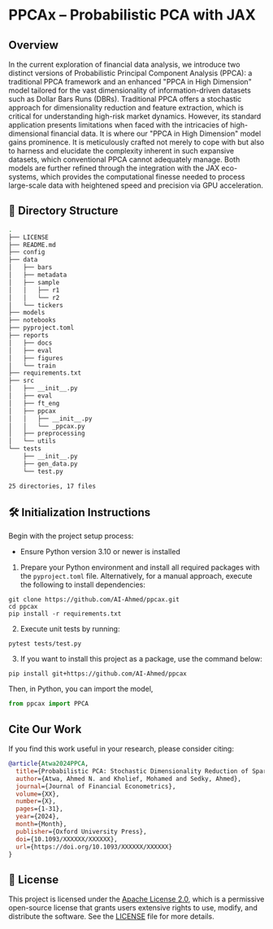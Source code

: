 # PPCAx – Probabilistic PCA with JAX

## Overview

In the current exploration of financial data analysis, we introduce two distinct versions of Probabilistic Principal Component Analysis (PPCA): a traditional PPCA framework and an enhanced "PPCA in High Dimension" model tailored for the vast dimensionality of information-driven datasets such as Dollar Bars Runs (DBRs). Traditional PPCA offers a stochastic approach for dimensionality reduction and feature extraction, which is critical for understanding high-risk market dynamics. However, its standard application presents limitations when faced with the intricacies of high-dimensional financial data. It is where our "PPCA in High Dimension" model gains prominence. It is meticulously crafted not merely to cope with but also to harness and elucidate the complexity inherent in such expansive datasets, which conventional PPCA cannot adequately manage. Both models are further refined through the integration with the JAX eco-systems, which provides the computational finesse needed to process large-scale data with heightened speed and precision via GPU acceleration.

## 📁 Directory Structure

```bash
.
├── LICENSE
├── README.md
├── config
├── data
│   ├── bars
│   ├── metadata
│   ├── sample
│   │   ├── r1
│   │   └── r2
│   └── tickers
├── models
├── notebooks
├── pyproject.toml
├── reports
│   ├── docs
│   ├── eval
│   ├── figures
│   └── train
├── requirements.txt
├── src
│   ├── __init__.py
│   ├── eval
│   ├── ft_eng
│   ├── ppcax
│   │   ├── __init__.py
│   │   └── _ppcax.py
│   ├── preprocessing
│   └── utils
└── tests
    ├── __init__.py
    ├── gen_data.py
    └── test.py

25 directories, 17 files
```

## 🛠️ Initialization Instructions

Begin with the project setup process:
- Ensure Python version 3.10 or newer is installed

1. Prepare your Python environment and install all required packages with the `pyproject.toml` file. Alternatively, for a manual approach, execute the following to install dependencies:
```shell
git clone https://github.com/AI-Ahmed/ppcax.git
cd ppcax
pip install -r requirements.txt
```

2. Execute unit tests by running:
```shell
pytest tests/test.py
```

3. If you want to install this project as a package, use the command below:
```shell
pip install git+https://github.com/AI-Ahmed/ppcax
```
Then, in Python, you can import the model,
```python
from ppcax import PPCA
```

## Cite Our Work

If you find this work useful in your research, please consider citing:

```bibtex
@article{Atwa2024PPCA,
  title={Probabilistic PCA: Stochastic Dimensionality Reduction of Sparse Multivariate Assets’ Bars at High-Risk Regimes},
  author={Atwa, Ahmed N. and Kholief, Mohamed and Sedky, Ahmed},
  journal={Journal of Financial Econometrics},
  volume={XX},
  number={X},
  pages={1-31},
  year={2024},
  month={Month},
  publisher={Oxford University Press},
  doi={10.1093/XXXXXX/XXXXXX},
  url={https://doi.org/10.1093/XXXXXX/XXXXXX}
}
```

## 📄 License
This project is licensed under the [Apache License 2.0](LICENSE), which is a permissive open-source license that grants users extensive rights to use, modify, and distribute the software. See the [LICENSE](LICENSE) file for more details.
